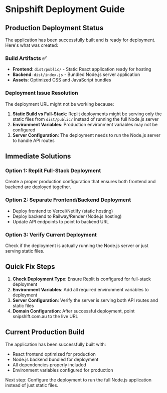 # Snipshift Deployment Guide

## Production Deployment Status

The application has been successfully built and is ready for deployment. Here's what was created:

### Build Artifacts ✅
- **Frontend**: `dist/public/` - Static React application ready for hosting
- **Backend**: `dist/index.js` - Bundled Node.js server application
- **Assets**: Optimized CSS and JavaScript bundles

### Deployment Issue Resolution

The deployment URL might not be working because:

1. **Static Build vs Full-Stack**: Replit deployments might be serving only the static files from `dist/public/` instead of running the full Node.js server
2. **Environment Variables**: Production environment variables may not be configured
3. **Server Configuration**: The deployment needs to run the Node.js server to handle API routes

## Immediate Solutions

### Option 1: Replit Full-Stack Deployment
Create a proper production configuration that ensures both frontend and backend are deployed together.

### Option 2: Separate Frontend/Backend Deployment
- Deploy frontend to Vercel/Netlify (static hosting)
- Deploy backend to Railway/Render (Node.js hosting)
- Update API endpoints to point to backend URL

### Option 3: Verify Current Deployment
Check if the deployment is actually running the Node.js server or just serving static files.

## Quick Fix Steps

1. **Check Deployment Type**: Ensure Replit is configured for full-stack deployment
2. **Environment Variables**: Add all required environment variables to deployment
3. **Server Configuration**: Verify the server is serving both API routes and static files
4. **Domain Configuration**: After successful deployment, point snipshift.com.au to the live URL

## Current Production Build

The application has been successfully built with:
- React frontend optimized for production
- Node.js backend bundled for deployment
- All dependencies properly included
- Environment variables configured for production

Next step: Configure the deployment to run the full Node.js application instead of just static files.
